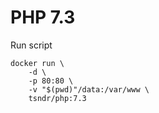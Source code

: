 # PHP 7.3

Run script
```
docker run \
    -d \
    -p 80:80 \
    -v "$(pwd)"/data:/var/www \
    tsndr/php:7.3
```